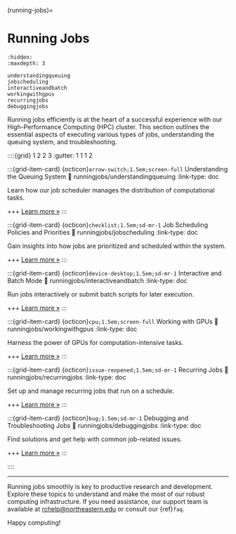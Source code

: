 (running-jobs)=
# Running Jobs

```{toctree}
:hidden:
:maxdepth: 3

understandingqueuing
jobscheduling
interactiveandbatch
workingwithgpus
recurringjobs
debuggingjobs
```
Running jobs efficiently is at the heart of a successful experience with our High-Performance Computing (HPC) cluster. This section outlines the essential aspects of executing various types of jobs, understanding the queuing system, and troubleshooting.

<!-- ::::{grid} 3

:::{grid-item-card} {ref}`understanding-queuing`
:::
:::{grid-item-card} {ref}`job-scheduling`
:::
:::{grid-item-card} {ref}`interactive-and-batch-mode`
:::
:::{grid-item-card} {ref}`working-gpus`
:::
:::{grid-item-card} {ref}`recurring-jobs`
:::
:::{grid-item-card} {ref}`debugging-jobs`
:::
:::: -->

::::{grid} 1 2 2 3
:gutter: 1 1 1 2

:::{grid-item-card} {octicon}`arrow-switch;1.5em;screen-full` Understanding the Queuing System
:link: runningjobs/understandingqueuing
:link-type: doc

Learn how our job scheduler manages the distribution of computational tasks.

+++
[Learn more »](runningjobs/understandingqueuing)
:::

:::{grid-item-card} {octicon}`checklist;1.5em;sd-mr-1` Job Scheduling Policies and Priorities
:link: runningjobs/jobscheduling
:link-type: doc

Gain insights into how jobs are prioritized and scheduled within the system.

+++
[Learn more »](runningjobs/jobscheduling)
:::

:::{grid-item-card} {octicon}`device-desktop;1.5em;sd-mr-1` Interactive and Batch Mode
:link: runningjobs/interactiveandbatch
:link-type: doc

Run jobs interactively or submit batch scripts for later execution.

+++
[Learn more »](runningjobs/interactiveandbatch)
:::

:::{grid-item-card} {octicon}`cpu;1.5em;screen-full` Working with GPUs
:link: runningjobs/workingwithgpus
:link-type: doc

Harness the power of GPUs for computation-intensive tasks.

+++
[Learn more »](runningjobs/workingwithgpus)
:::

:::{grid-item-card} {octicon}`issue-reopened;1.5em;sd-mr-1` Recurring Jobs
:link: runningjobs/recurringjobs
:link-type: doc

Set up and manage recurring jobs that run on a schedule.

+++
[Learn more »](runningjobs/recurringjobs)
:::

:::{grid-item-card} {octicon}`bug;1.5em;sd-mr-1` Debugging and Troubleshooting Jobs
:link: runningjobs/debuggingjobs
:link-type: doc

Find solutions and get help with common job-related issues.

+++
[Learn more »](runningjobs/debuggingjobs)
:::

::::

---

Running jobs smoothly is key to productive research and development. Explore these topics to understand and make the most of our robust computing infrastructure. If you need assistance, our support team is available at <rchelp@northeastern.edu> or consult our {ref}`faq`.

Happy computing!
